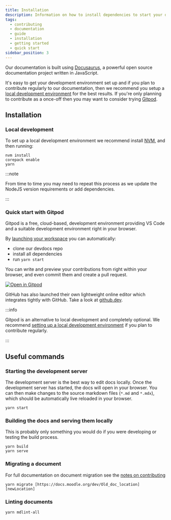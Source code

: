 ```yaml
---
title: Installation
description: Information on how to install dependencies to start your development
tags:
  - contributing
  - documentation
  - guide
  - installation
  - getting started
  - quick start
sidebar_position: 3
---
```


Our documentation is built using [Docusaurus](https://docusaurus.io), a powerful open source documentation project written in JavaScript.

It's easy to get your development environment set up and if you plan to contribute regularly to our documentation, then we recommend you setup a [local development environment](#local-development) for the best results. If you're only planning to contribute as a once-off then you may want to consider trying [Gitpod](#quick-start-with-gitpod).

## Installation

### Local development

To set up a local development environment we recommend install [NVM](https://github.com/nvm-sh/nvm), and then running:

```console
nvm install
corepack enable
yarn
```

:::note

From time to time you may need to repeat this process as we update the NodeJS version requirements or add dependencies.

:::

### Quick start with Gitpod

Gitpod is a free, cloud-based, development environment providing VS Code and a suitable development environment right in your browser.

By [launching your workspace](https://gitpod.io/#https://github.com/moodle/devdocs) you can automatically:

- clone our devdocs repo
- install all dependencies
- run `yarn start`

You can write and preview your contributions from right within your browser, and
even commit them and create a pull request.

[![Open in Gitpod](https://gitpod.io/button/open-in-gitpod.svg)](https://gitpod.io/#https://github.com/moodle/devdocs)

GitHub has also launched their own lightweight online editor which integrates tightly with GitHub. Take a look at [github.dev](https://github.dev/moodle/devdocs).

:::info

Gitpod is an alternative to local development and completely optional. We recommend [setting up a local development environment](#installation) if you plan to contribute regularly.

:::

## Useful commands

### Starting the development server

The development server is the best way to edit docs locally. Once the development server has started, the docs will open in your browser. You can then make changes to the source markdown files (`*.md` and `*.mdx`), which should be automatically live reloaded in your browser.

```console
yarn start
```

### Building the docs and serving them locally

This is probably only something you would do if you were developing or testing the build process.

```console
yarn build
yarn serve
```

### Migrating a document

For full documentation on document migration see the [notes on contributing](./contributing.md#migrating-legacy-docs)

```console
yarn migrate [https://docs.moodle.org/dev/Old_doc_location] [newLocation]
```

### Linting documents

```console
yarn mdlint-all
```
